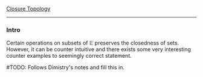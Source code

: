 [Closure Topology](Closure%20Topology.md)

---
### **Intro**

Certain operations on subsets of $\mathbb E$ preserves the closedness of sets. However, it can be counter intuitive and there exists some very interesting counter examples to seemingly correct statement. 

#TODO: Follows Dimistry's notes and fill this in. 




